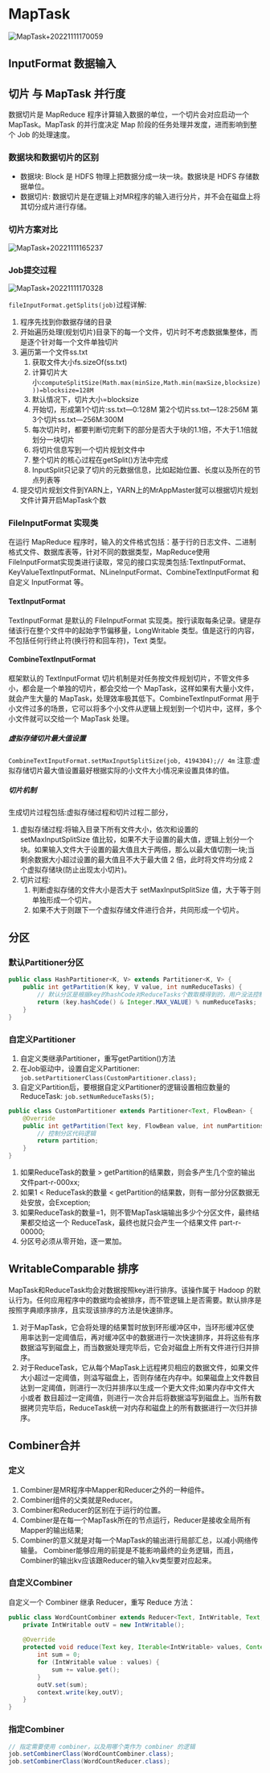 # MapTask

![MapTask+20221111170059](https://raw.githubusercontent.com/loli0con/picgo/master/images/MapTask%2B20221111170059.png%2B2022-11-11-17-01-00)

## InputFormat 数据输入

## 切片 与 MapTask 并行度
数据切片是 MapReduce 程序计算输入数据的单位，一个切片会对应启动一个 MapTask。MapTask 的并行度决定 Map 阶段的任务处理并发度，进而影响到整个 Job 的处理速度。

### 数据块和数据切片的区别
* 数据块: Block 是 HDFS 物理上把数据分成一块一块。数据块是 HDFS 存储数据单位。
* 数据切片: 数据切片是在逻辑上对MR程序的输入进行分片，并不会在磁盘上将其切分成片进行存储。

### 切片方案对比
![MapTask+20221111165237](https://raw.githubusercontent.com/loli0con/picgo/master/images/MapTask%2B20221111165237.png%2B2022-11-11-16-52-38)

### Job提交过程
![MapTask+20221111170328](https://raw.githubusercontent.com/loli0con/picgo/master/images/MapTask%2B20221111170328.png%2B2022-11-11-17-03-30)

`fileInputFormat.getSplits(job)`过程详解:
1. 程序先找到你数据存储的目录
2. 开始遍历处理(规划切片)目录下的每一个文件，切片时不考虑数据集整体，而是逐个针对每一个文件单独切片
3. 遍历第一个文件ss.txt
   1. 获取文件大小fs.sizeOf(ss.txt)
   2. 计算切片大小:`computeSplitSize(Math.max(minSize,Math.min(maxSize,blocksize)))=blocksize=128M`
   3. 默认情况下，切片大小=blocksize
   4. 开始切，形成第1个切片:ss.txt—0:128M 第2个切片ss.txt—128:256M 第3个切片ss.txt—256M:300M
   5. 每次切片时，都要判断切完剩下的部分是否大于块的1.1倍，不大于1.1倍就划分一块切片
   6. 将切片信息写到一个切片规划文件中
   7. 整个切片的核心过程在getSplit()方法中完成
   8. InputSplit只记录了切片的元数据信息，比如起始位置、长度以及所在的节点列表等
4. 提交切片规划文件到YARN上，YARN上的MrAppMaster就可以根据切片规划文件计算开启MapTask个数

### FileInputFormat 实现类
在运行 MapReduce 程序时，输入的文件格式包括：基于行的日志文件、二进制格式文件、数据库表等，针对不同的数据类型，MapReduce使用FileInputFormat实现类进行读取，常见的接口实现类包括:TextInputFormat、KeyValueTextInputFormat、NLineInputFormat、CombineTextInputFormat 和自定义 InputFormat 等。

#### TextInputFormat
TextInputFormat 是默认的 FileInputFormat 实现类。按行读取每条记录。键是存储该行在整个文件中的起始字节偏移量，LongWritable 类型。值是这行的内容，不包括任何行终止符(换行符和回车符)，Text 类型。

#### CombineTextInputFormat
框架默认的 TextInputFormat 切片机制是对任务按文件规划切片，不管文件多小，都会是一个单独的切片，都会交给一个 MapTask，这样如果有大量小文件，就会产生大量的 MapTask，处理效率极其低下。CombineTextInputFormat 用于小文件过多的场景，它可以将多个小文件从逻辑上规划到一个切片中，这样，多个小文件就可以交给一个 MapTask 处理。

##### 虚拟存储切片最大值设置
```CombineTextInputFormat.setMaxInputSplitSize(job, 4194304);// 4m```
注意:虚拟存储切片最大值设置最好根据实际的小文件大小情况来设置具体的值。

##### 切片机制
生成切片过程包括:虚拟存储过程和切片过程二部分，
1. 虚拟存储过程:将输入目录下所有文件大小，依次和设置的 setMaxInputSplitSize 值比较，如果不大于设置的最大值，逻辑上划分一个块。如果输入文件大于设置的最大值且大于两倍，那么以最大值切割一块;当剩余数据大小超过设置的最大值且不大于最大值 2 倍，此时将文件均分成 2 个虚拟存储块(防止出现太小切片)。
2. 切片过程:
   1. 判断虚拟存储的文件大小是否大于 setMaxInputSplitSize 值，大于等于则单独形成一个切片。
   2. 如果不大于则跟下一个虚拟存储文件进行合并，共同形成一个切片。


## 分区

### 默认Partitioner分区
```Java
public class HashPartitioner<K, V> extends Partitioner<K, V> {
    public int getPartition(K key, V value, int numReduceTasks) {
        // 默认分区是根据key的hashCode对ReduceTasks个数取模得到的，用户没法控制哪个 key存储到哪个分区。
        return (key.hashCode() & Integer.MAX_VALUE) % numReduceTasks;
    } 
}
```

### 自定义Partitioner
1. 自定义类继承Partitioner，重写getPartition()方法
2. 在Job驱动中，设置自定义Partitioner: `job.setPartitionerClass(CustomPartitioner.class);`
3. 自定义Partition后，要根据自定义Partitioner的逻辑设置相应数量的ReduceTask: `job.setNumReduceTasks(5);`

```Java
public class CustomPartitioner extends Partitioner<Text, FlowBean> {
    @Override
    public int getPartition(Text key, FlowBean value, int numPartitions) {
        // 控制分区代码逻辑
        return partition;
    }
}
```

1. 如果ReduceTask的数量 > getPartition的结果数，则会多产生几个空的输出文件part-r-000xx;
2. 如果1 < ReduceTask的数量 < getPartition的结果数，则有一部分分区数据无处安放，会Exception;
3. 如果ReduceTask的数量=1，则不管MapTask端输出多少个分区文件，最终结果都交给这一个 ReduceTask，最终也就只会产生一个结果文件 part-r-00000;
4. 分区号必须从零开始，逐一累加。



## WritableComparable 排序
MapTask和ReduceTask均会对数据按照key进行排序。该操作属于 Hadoop 的默认行为。任何应用程序中的数据均会被排序，而不管逻辑上是否需要。默认排序是按照字典顺序排序，且实现该排序的方法是快速排序。
1. 对于MapTask，它会将处理的结果暂时放到环形缓冲区中，当环形缓冲区使 用率达到一定阈值后，再对缓冲区中的数据进行一次快速排序，并将这些有序数据溢写到磁盘上，而当数据处理完毕后，它会对磁盘上所有文件进行归并排序。
2. 对于ReduceTask，它从每个MapTask上远程拷贝相应的数据文件，如果文件大小超过一定阈值，则溢写磁盘上，否则存储在内存中。如果磁盘上文件数目达到一定阈值，则进行一次归并排序以生成一个更大文件;如果内存中文件大小或者 数目超过一定阈值，则进行一次合并后将数据溢写到磁盘上。当所有数据拷贝完毕后，ReduceTask统一对内存和磁盘上的所有数据进行一次归并排序。


## Combiner合并

### 定义
1. Combiner是MR程序中Mapper和Reducer之外的一种组件。
2. Combiner组件的父类就是Reducer。
3. Combiner和Reducer的区别在于运行的位置。
4. Combiner是在每一个MapTask所在的节点运行，Reducer是接收全局所有Mapper的输出结果;
5. Combiner的意义就是对每一个MapTask的输出进行局部汇总，以减小网络传输量。
Combiner能够应用的前提是不能影响最终的业务逻辑，而且，Combiner的输出kv应该跟Reducer的输入kv类型要对应起来。

### 自定义Combiner
自定义一个 Combiner 继承 Reducer，重写 Reduce 方法：
```Java
public class WordCountCombiner extends Reducer<Text, IntWritable, Text, IntWritable> {
    private IntWritable outV = new IntWritable();
   
    @Override
    protected void reduce(Text key, Iterable<IntWritable> values, Context context) throws IOException, InterruptedException {
        int sum = 0;
        for (IntWritable value : values) {
            sum += value.get();
        }
        outV.set(sum);
        context.write(key,outV);
    } 
}
```

### 指定Combiner
```Java
// 指定需要使用 combiner，以及用哪个类作为 combiner 的逻辑
job.setCombinerClass(WordCountCombiner.class);
job.setCombinerClass(WordCountReducer.class);
```